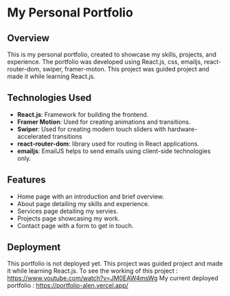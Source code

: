 
# My Personal Portfolio

## Overview

﻿This is my personal portfolio, created to showcase my skills, projects, and experience. The portfolio was developed using React.js, css, emailjs, react-router-dom, swiper, framer-moton. This project was guided project and made it while learning React.js.

## Technologies Used

- **React.js**: Framework for building the frontend.
- **Framer Motion**: Used for creating animations and transitions.
- **Swiper**: Used for creating modern touch sliders with hardware-accelerated transitions
- **react-router-dom**:  library used for routing in React applications.
- **emailjs**: EmailJS helps to send emails using client-side technologies only.

## Features

- Home page with an introduction and brief overview.
- About page detailing my skills and experience.
- Services page detailing my servies.
- Projects page showcasing my work.
- Contact page with a form to get in touch.

## Deployment

This portfolio is not deployed yet. This project was guided project and made it while learning React.js.
To see the working of this project : https://www.youtube.com/watch?v=JM0EAW4msWg
My current deployed portfolio : https://portfolio-alen.vercel.app/
 
